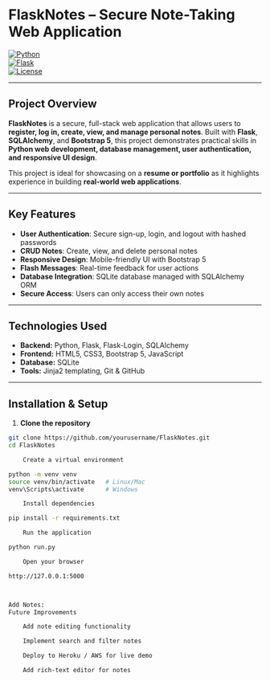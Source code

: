 # FlaskNotes – Secure Note-Taking Web Application

[![Python](https://img.shields.io/badge/python-3.13-blue)](https://www.python.org/)  
[![Flask](https://img.shields.io/badge/flask-2.3-green)](https://flask.palletsprojects.com/)  
[![License](https://img.shields.io/badge/license-MIT-orange)](LICENSE)

---

## Project Overview
**FlaskNotes** is a secure, full-stack web application that allows users to **register, log in, create, view, and manage personal notes**. Built with **Flask**, **SQLAlchemy**, and **Bootstrap 5**, this project demonstrates practical skills in **Python web development, database management, user authentication, and responsive UI design**.  

This project is ideal for showcasing on a **resume or portfolio** as it highlights experience in building **real-world web applications**.

---

## Key Features
- **User Authentication**: Secure sign-up, login, and logout with hashed passwords  
- **CRUD Notes**: Create, view, and delete personal notes  
- **Responsive Design**: Mobile-friendly UI with Bootstrap 5  
- **Flash Messages**: Real-time feedback for user actions  
- **Database Integration**: SQLite database managed with SQLAlchemy ORM  
- **Secure Access**: Users can only access their own notes  

---

## Technologies Used
- **Backend:** Python, Flask, Flask-Login, SQLAlchemy  
- **Frontend:** HTML5, CSS3, Bootstrap 5, JavaScript  
- **Database:** SQLite  
- **Tools:** Jinja2 templating, Git & GitHub  

---

## Installation & Setup
1. **Clone the repository**
```bash
git clone https://github.com/yourusername/FlaskNotes.git
cd FlaskNotes

    Create a virtual environment

python -m venv venv
source venv/bin/activate   # Linux/Mac
venv\Scripts\activate      # Windows

    Install dependencies

pip install -r requirements.txt

    Run the application

python run.py

    Open your browser

http://127.0.0.1:5000



Add Notes:
Future Improvements

    Add note editing functionality

    Implement search and filter notes

    Deploy to Heroku / AWS for live demo

    Add rich-text editor for notes

